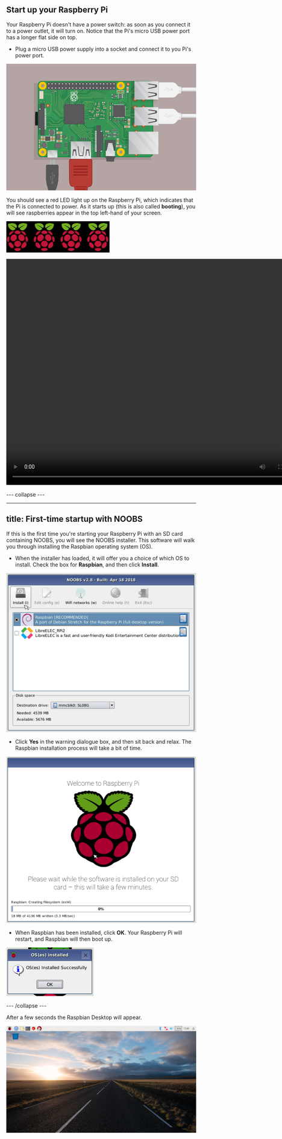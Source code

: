 
## Start up your Raspberry Pi

Your Raspberry Pi doesn't have a power switch: as soon as you connect it to a power outlet, it will turn on. Notice that the Pi's micro USB power port has a longer flat side on top.

+ Plug a micro USB power supply into a socket and connect it to you Pi's power port.

![screenshot](images/pi-power.png)

You should see a red LED light up on the Raspberry Pi, which indicates that the Pi is connected to power. As it starts up (this is also called **booting**), you will see raspberries appear in the top left-hand of your screen.

![boot raspberries](images/raspberries.png)

<video width="800" height="600" controls>
<source src="images/piboot.webm" type="video/webm">
Your browser does not support WebM video, so try FireFox or Chrome.
</video>

--- collapse ---

---
title: First-time startup with NOOBS
---

If this is the first time you're starting your Raspberry Pi with an SD card containing NOOBS, you will see the NOOBS installer. This software will walk you through installing the Raspbian operating system (OS).

+ When the installer has loaded, it will offer you a choice of which OS to install. Check the box for **Raspbian**, and then click **Install**.

![install](images/install.png)

+ Click **Yes** in the warning dialogue box, and then sit back and relax. The Raspbian installation process will take a bit of time.

![installing](images/installing.png)

+ When Raspbian has been installed, click **OK**. Your Raspberry Pi will restart, and Raspbian will then boot up.

![installed](images/installed.png)

--- /collapse ---

After a few seconds the Raspbian Desktop will appear.

![raspbian desktop](images/pi-desktop.jpg)
